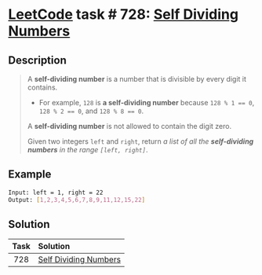 # [LeetCode][leetcode] task # 728: [Self Dividing Numbers][task]

Description
-----------

> A **self-dividing number** is a number that is divisible by every digit it contains.
> * For example, `128` is **a self-dividing number** because `128 % 1 == 0`, `128 % 2 == 0`, and `128 % 8 == 0`.
>
> A **self-dividing number** is not allowed to contain the digit zero.
> 
> Given two integers `left` and `right`,
> return _a list of all the **self-dividing numbers** in the range `[left, right]`_.

Example
-------

```sh
Input: left = 1, right = 22
Output: [1,2,3,4,5,6,7,8,9,11,12,15,22]
```

Solution
--------

| Task | Solution                          |
|:----:|:----------------------------------|
| 728  | [Self Dividing Numbers][solution] |


[leetcode]: <http://leetcode.com/>
[task]: <https://leetcode.com/problems/self-dividing-numbers/>
[solution]: <https://github.com/wellaxis/praxis-leetcode/blob/main/src/main/java/com/witalis/praxis/leetcode/task/h8/p728/option/Practice.java>
